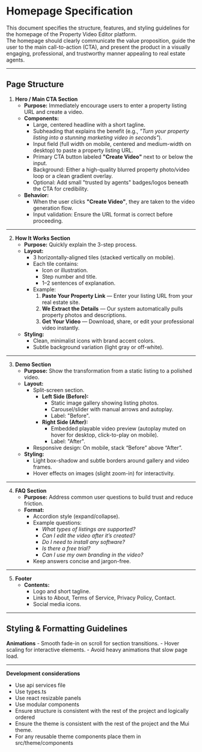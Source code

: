 # Homepage Specification

This document specifies the structure, features, and styling guidelines for the homepage of the Property Video Editor platform.  
The homepage should clearly communicate the value proposition, guide the user to the main call-to-action (CTA), and present the product in a visually engaging, professional, and trustworthy manner appealing to real estate agents.

---

## Page Structure

1. **Hero / Main CTA Section**
    - **Purpose:** Immediately encourage users to enter a property listing URL and create a video.
    - **Components:**
        - Large, centered headline with a short tagline.
        - Subheading that explains the benefit (e.g., *"Turn your property listing into a stunning marketing video in seconds"*).
        - Input field (full width on mobile, centered and medium-width on desktop) to paste a property listing URL.
        - Primary CTA button labeled **"Create Video"** next to or below the input.
        - Background: Either a high-quality blurred property photo/video loop or a clean gradient overlay.
        - Optional: Add small "trusted by agents" badges/logos beneath the CTA for credibility.
    - **Behavior:**
        - When the user clicks **"Create Video"**, they are taken to the video generation flow.
        - Input validation: Ensure the URL format is correct before proceeding.

---

2. **How It Works Section**
    - **Purpose:** Quickly explain the 3-step process.
    - **Layout:**
        - 3 horizontally-aligned tiles (stacked vertically on mobile).
        - Each tile contains:
            - Icon or illustration.
            - Step number and title.
            - 1–2 sentences of explanation.
        - Example:
            1. **Paste Your Property Link** — Enter your listing URL from your real estate site.
            2. **We Extract the Details** — Our system automatically pulls property photos and descriptions.
            3. **Get Your Video** — Download, share, or edit your professional video instantly.
    - **Styling:**
        - Clean, minimalist icons with brand accent colors.
        - Subtle background variation (light gray or off-white).

---

3. **Demo Section**
    - **Purpose:** Show the transformation from a static listing to a polished video.
    - **Layout:**
        - Split-screen section.
            - **Left Side (Before):**
                - Static image gallery showing listing photos.
                - Carousel/slider with manual arrows and autoplay.
                - Label: "Before".
            - **Right Side (After):**
                - Embedded playable video preview (autoplay muted on hover for desktop, click-to-play on mobile).
                - Label: "After".
        - Responsive design: On mobile, stack “Before” above “After”.
    - **Styling:**
        - Light box-shadow and subtle borders around gallery and video frames.
        - Hover effects on images (slight zoom-in) for interactivity.

---

4. **FAQ Section**
    - **Purpose:** Address common user questions to build trust and reduce friction.
    - **Format:**
        - Accordion style (expand/collapse).
        - Example questions:
            - *What types of listings are supported?*
            - *Can I edit the video after it’s created?*
            - *Do I need to install any software?*
            - *Is there a free trial?*
            - *Can I use my own branding in the video?*
        - Keep answers concise and jargon-free.

---

5. **Footer**
    - **Contents:**
        - Logo and short tagline.
        - Links to About, Terms of Service, Privacy Policy, Contact.
        - Social media icons.
---

## Styling & Formatting Guidelines
**Animations**
    - Smooth fade-in on scroll for section transitions.
    - Hover scaling for interactive elements.
    - Avoid heavy animations that slow page load.

---

**Development considerations**
- Use api services file
- Use types.ts
- Use react resizable panels
- Use modular components
- Ensure structure is consistent with the rest of the project and logically ordered
- Ensure the theme is consistent with the rest of the project and the Mui theme.
- For any reusable theme components place them in src/theme/components
